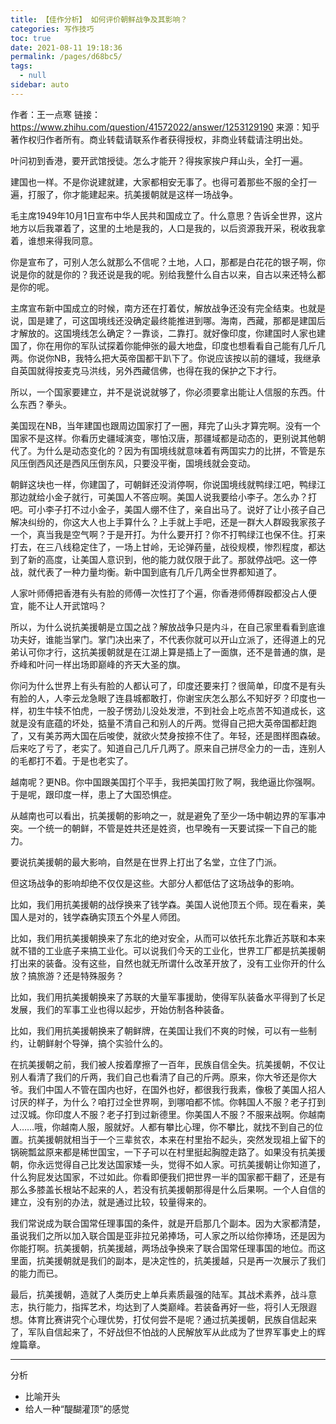 ```yaml
---
title: 【佳作分析】 如何评价朝鲜战争及其影响？
categories: 写作技巧
toc: true
date: 2021-08-11 19:18:36
permalink: /pages/d68bc5/
tags: 
  - null
sidebar: auto
---
```


作者：王一点寒
链接：https://www.zhihu.com/question/41572022/answer/1253129190
来源：知乎
著作权归作者所有。商业转载请联系作者获得授权，非商业转载请注明出处。



叶问初到香港，要开武馆授徒。怎么才能开？得挨家挨户拜山头，全打一遍。

建国也一样。不是你说建就建，大家都相安无事了。也得可着那些不服的全打一遍，打服了，你才能建起来。抗美援朝就是这样一场战争。

毛主席1949年10月1日宣布中华人民共和国成立了。什么意思？告诉全世界，这片地方以后我罩着了，这里的土地是我的，人口是我的，以后资源我开采，税收我拿着，谁想来得我同意。

你是宣布了，可别人怎么就那么不信呢？土地，人口，那都是白花花的银子啊，你说是你的就是你的？我还说是我的呢。别给我整什么自古以来，自古以来还特么都是你的呢。

主席宣布新中国成立的时候，南方还在打着仗，解放战争还没有完全结束。也就是说，国是建了，可这国境线还没确定最终能推进到哪。海南，西藏，那都是建国后才解放的。这国境线怎么确定？一靠谈，二靠打。就好像印度，你建国时人家也建国了，你在用你的军队试探着你能伸张的最大地盘，印度也想看看自己能有几斤几两。你说你NB，我特么把大英帝国都干趴下了。你说应该按以前的疆域，我继承自英国就得按麦克马洪线，另外西藏信佛，也得在我的保护之下才行。

所以，一个国家要建立，并不是说说就够了，你必须要拿出能让人信服的东西。什么东西？拳头。

美国现在NB，当年建国也跟周边国家打了一圈，拜完了山头才算完啊。没有一个国家不是这样。你看历史疆域演变，哪怕汉唐，那疆域都是动态的，更别说其他朝代了。为什么是动态变化的？因为有国境线就意味着有两国实力的比拼，不管是东风压倒西风还是西风压倒东风，只要没平衡，国境线就会变动。

朝鲜这块也一样，你建国了，可朝鲜还没消停啊，你说国境线就鸭绿江吧，鸭绿江那边就给小金子就行，可美国人不答应啊。美国人说我要给小李子。怎么办？打吧。可小李子打不过小金子，美国人绷不住了，亲自出马了。说好了让小孩子自己解决纠纷的，你这大人也上手算什么？上手就上手吧，还是一群大人群殴我家孩子一个，真当我是空气啊？于是开打。为什么要开打？你不打鸭绿江也保不住。打来打去，在三八线稳定住了，一场上甘岭，无论弹药量，战役规模，惨烈程度，都达到了新的高度，让美国人意识到，他的能力就仅限于此了。那就停战吧。这一停战，就代表了一种力量均衡。新中国到底有几斤几两全世界都知道了。

人家叶师傅把香港有头有脸的师傅一次性打了个遍，你香港师傅群殴都没占人便宜，能不让人开武馆吗？

所以，为什么说抗美援朝是立国之战？解放战争只是内斗，在自己家里看看到底谁功夫好，谁能当掌门。掌门决出来了，不代表你就可以开山立派了，还得道上的兄弟认可你才行，这抗美援朝就是在江湖上算是插上了一面旗，还不是普通的旗，是乔峰和叶问一样出场即巅峰的齐天大圣的旗。

你问为什么世界上有头有脸的人都认可了，印度还要来打？很简单，印度不是有头有脸的人，人李云龙急眼了连县城都敢打，你谢宝庆怎么那么不知好歹？印度也一样，初生牛犊不怕虎，一股子愣劲儿没处发泄，不到社会上吃点苦不知道成长，这就是没有底蕴的坏处，掂量不清自己和别人的斤两。觉得自己把大英帝国都赶跑了，又有美苏两大国在后唆使，就欲火焚身按捺不住了。年轻，还是图样图森破。后来吃了亏了，老实了。知道自己几斤几两了。原来自己拼尽全力的一击，连别人的毛都打不着。于是也老实了。

越南呢？更NB。你中国跟美国打个平手，我把美国打败了啊，我绝逼比你强啊。于是呢，跟印度一样，患上了大国恐惧症。

从越南也可以看出，抗美援朝的影响之一，就是避免了至少一场中朝边界的军事冲突。一个统一的朝鲜，不管是姓共还是姓资，也早晚有一天要试探一下自己的能力。

要说抗美援朝的最大影响，自然是在世界上打出了名堂，立住了门派。

但这场战争的影响却绝不仅仅是这些。大部分人都低估了这场战争的影响。

比如，我们用抗美援朝的战俘换来了钱学森。美国人说他顶五个师。现在看来，美国人是对的，钱学森确实顶五个外星人师团。

比如，我们用抗美援朝换来了东北的绝对安全，从而可以依托东北靠近苏联和本来就不错的工业底子来搞工业化。可以说我们今天的工业化，世界工厂都是抗美援朝打出来的装备。没有这些，自然也就无所谓什么改革开放了，没有工业你开的什么放？搞旅游？还是特殊服务？

比如，我们用抗美援朝换来了苏联的大量军事援助，使得军队装备水平得到了长足发展，我们的军事工业也得以起步，开始仿制各种装备。

比如，我们用抗美援朝换来了朝鲜牌，在美国让我们不爽的时候，可以有一些制约，让朝鲜射个导弹，搞个实验什么的。

在抗美援朝之前，我们被人按着摩擦了一百年，民族自信全失。抗美援朝，不仅让别人看清了我们的斤两，我们自己也看清了自己的斤两。原来，你大爷还是你大爷。我们中国人不管在国内也好，在国外也好，都很我行我素，像极了美国人招人讨厌的样子，为什么？咱打过全世界啊，到哪咱都不怵。你韩国人不服？老子打到过汉城。你印度人不服？老子打到过新德里。你美国人不服？不服来战啊。你越南人……哦，你越南人服，服就好。人都有攀比心理，你不攀比，就找不到自己的位置。抗美援朝就相当于一个三辈贫农，本来在村里抬不起头，突然发现祖上留下的锅碗瓢盆原来都是稀世国宝，一下子可以在村里挺起胸膛走路了。如果没有抗美援朝，你永远觉得自己比发达国家矮一头，觉得不如人家。可抗美援朝让你知道了，什么狗屁发达国家，不过如此。你看即便我们把世界一半的国家都干翻了，还是有那么多膝盖长根站不起来的人，若没有抗美援朝那得是什么后果啊。一个人自信的建立，没有别的办法，就是通过比较，较量得来的。

我们常说成为联合国常任理事国的条件，就是开启那几个副本。因为大家都清楚，虽说我们之所以加入联合国是亚非拉兄弟捧场，可人家之所以给你捧场，还是因为你能打啊。抗美援朝，抗美援越，两场战争换来了联合国常任理事国的地位。而这里面，抗美援朝就是我们的副本，是决定性的，抗美援越，只是再一次展示了我们的能力而已。

最后，抗美援朝，造就了人类历史上单兵素质最强的陆军。其战术素养，战斗意志，执行能力，指挥艺术，均达到了人类巅峰。若装备再好一些，将引人无限遐想。体育比赛讲究个心理优势，打仗何尝不是呢？通过抗美援朝，民族自信起来了，军队自信起来了，不好战但不怕战的人民解放军从此成为了世界军事史上的辉煌篇章。

------------



分析

- 比喻开头
- 给人一种“醍醐灌顶”的感觉